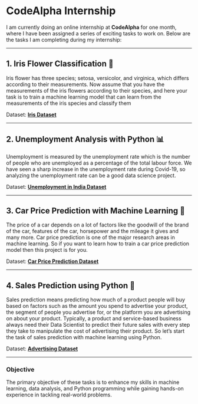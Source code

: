 # CodeAlpha Internship

I am currently doing an online internship at **CodeAlpha** for one month, where I have been assigned a series of exciting tasks to work on. Below are the tasks I am completing during my internship:

---

## 1. Iris Flower Classification 🌸

Iris flower has three species; setosa, versicolor, and virginica, which differs according to their
measurements. Now assume that you have the measurements of the iris flowers according to
their species, and here your task is to train a machine learning model that can learn from the
measurements of the iris species and classify them

Dataset: [**Iris Dataset**](https://www.kaggle.com/datasets/saurabh00007/iriscsv)

---

## 2. Unemployment Analysis with Python 📊

Unemployment is measured by the unemployment rate which is the number of people
who are unemployed as a percentage of the total labour force. We have seen a sharp
increase in the unemployment rate during Covid-19, so analyzing the unemployment rate
can be a good data science project.

Dataset: [**Unemployment in India Dataset**](https://www.kaggle.com/datasets/gokulrajkmv/unemployment-in-india)

---

## 3. Car Price Prediction with Machine Learning 🚗

The price of a car depends on a lot of factors like the goodwill of the brand of the car,
features of the car, horsepower and the mileage it gives and many more. Car price
prediction is one of the major research areas in machine learning. So if you want to learn
how to train a car price prediction model then this project is for you.

Dataset: [**Car Price Prediction Dataset**](https://www.kaggle.com/datasets/vijayaadithyanvg/car-price-predictionused-cars)

---

## 4. Sales Prediction using Python 💼

Sales prediction means predicting how much of a product people will buy based on factors
such as the amount you spend to advertise your product, the segment of people you
advertise for, or the platform you are advertising on about your product.
Typically, a product and service-based business always need their Data Scientist to predict
their future sales with every step they take to manipulate the cost of advertising their
product. So let’s start the task of sales prediction with machine learning using Python.

Dataset: [**Advertising Dataset**](https://www.kaggle.com/datasets/bumba5341/advertisingcsv)

---

### Objective

The primary objective of these tasks is to enhance my skills in machine learning, data analysis, and Python programming while gaining hands-on experience in tackling real-world problems.
